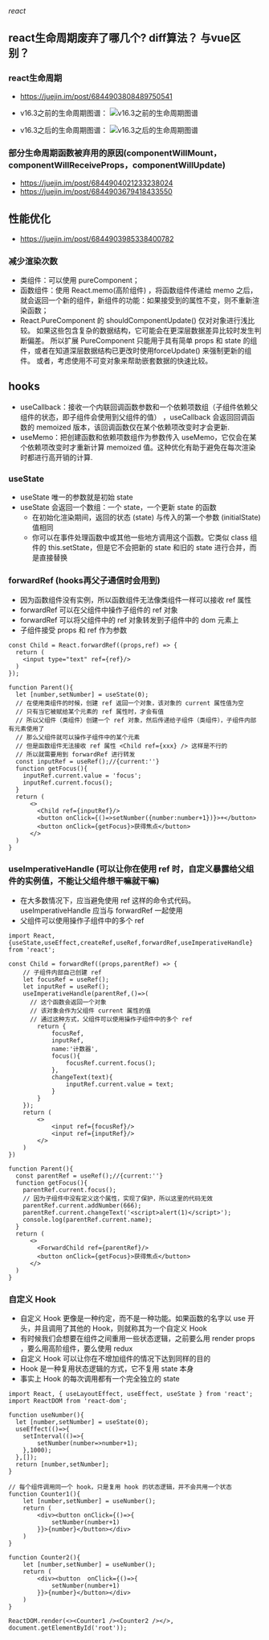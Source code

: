 *react*

## react生命周期废弃了哪几个? diff算法？ 与vue区别？
### react生命周期
- https://juejin.im/post/6844903808489750541

- v16.3之前的生命周期图谱：
![v16.3之前的生命周期图谱](../img/react-life-before.png)
- v16.3之后的生命周期图谱：
![v16.3之后的生命周期图谱](../img/react-life-after.png)

### 部分生命周期函数被弃用的原因(componentWillMount，componentWillReceiveProps，componentWillUpdate)
- https://juejin.im/post/6844904021233238024
- https://juejin.im/post/6844903679418433550



## 性能优化
- https://juejin.im/post/6844903985338400782

### 减少渲染次数
- 类组件：可以使用 pureComponent；
- 函数组件：使用 React.memo(高阶组件) ，将函数组件传递给 memo 之后，就会返回一个新的组件，新组件的功能：如果接受到的属性不变，则不重新渲染函数；
- React.PureComponent 的 shouldComponentUpdate() 仅对对象进行浅比较。 如果这些包含复杂的数据结构，它可能会在更深层数据差异比较时发生判断偏差。 所以扩展 PureComponent 只能用于具有简单 props 和 state 的组件，或者在知道深层数据结构已更改时使用forceUpdate() 来强制更新的组件。 或者，考虑使用不可变对象来帮助嵌套数据的快速比较。


## hooks
- useCallback：接收一个内联回调函数参数和一个依赖项数组（子组件依赖父组件的状态，即子组件会使用到父组件的值） ，useCallback 会返回回调函数的 memoized 版本，该回调函数仅在某个依赖项改变时才会更新.
- useMemo：把创建函数和依赖项数组作为参数传入 useMemo，它仅会在某个依赖项改变时才重新计算 memoized 值。这种优化有助于避免在每次渲染时都进行高开销的计算.

### useState
- useState 唯一的参数就是初始 state
- useState 会返回一个数组：一个 state，一个更新 state 的函数
    - 在初始化渲染期间，返回的状态 (state) 与传入的第一个参数 (initialState) 值相同
    - 你可以在事件处理函数中或其他一些地方调用这个函数。它类似 class 组件的 this.setState，但是它不会把新的 state 和旧的 state 进行合并，而是直接替换

### forwardRef (hooks再父子通信时会用到)
- 因为函数组件没有实例，所以函数组件无法像类组件一样可以接收 ref 属性
- forwardRef 可以在父组件中操作子组件的 ref 对象
- forwardRef 可以将父组件中的 ref 对象转发到子组件中的 dom 元素上
- 子组件接受 props 和 ref 作为参数
```
const Child = React.forwardRef((props,ref) => {
  return (
    <input type="text" ref={ref}/>
  )
});

function Parent(){
  let [number,setNumber] = useState(0); 
  // 在使用类组件的时候，创建 ref 返回一个对象，该对象的 current 属性值为空
  // 只有当它被赋给某个元素的 ref 属性时，才会有值
  // 所以父组件（类组件）创建一个 ref 对象，然后传递给子组件（类组件），子组件内部有元素使用了
  // 那么父组件就可以操作子组件中的某个元素
  // 但是函数组件无法接收 ref 属性 <Child ref={xxx} /> 这样是不行的
  // 所以就需要用到 forwardRef 进行转发
  const inputRef = useRef();//{current:''}
  function getFocus(){
    inputRef.current.value = 'focus';
    inputRef.current.focus();
  }
  return (
      <>
        <Child ref={inputRef}/>
        <button onClick={()=>setNumber({number:number+1})}>+</button>
        <button onClick={getFocus}>获得焦点</button>
      </>
  )
}
```

### useImperativeHandle (可以让你在使用 ref 时，自定义暴露给父组件的实例值，不能让父组件想干嘛就干嘛)
- 在大多数情况下，应当避免使用 ref 这样的命令式代码。useImperativeHandle 应当与 forwardRef 一起使用
- 父组件可以使用操作子组件中的多个 ref

```
import React,{useState,useEffect,createRef,useRef,forwardRef,useImperativeHandle} from 'react';

const Child = forwardRef((props,parentRef) => {
    // 子组件内部自己创建 ref 
    let focusRef = useRef();
    let inputRef = useRef();
    useImperativeHandle(parentRef,()=>(
      // 这个函数会返回一个对象
      // 该对象会作为父组件 current 属性的值
      // 通过这种方式，父组件可以使用操作子组件中的多个 ref
        return {
            focusRef,
            inputRef,
            name:'计数器',
            focus(){
                focusRef.current.focus();
            },
            changeText(text){
                inputRef.current.value = text;
            }
        }
    });
    return (
        <>
            <input ref={focusRef}/>
            <input ref={inputRef}/>
        </>
    )
})

function Parent(){
  const parentRef = useRef();//{current:''}
  function getFocus(){
    parentRef.current.focus();
    // 因为子组件中没有定义这个属性，实现了保护，所以这里的代码无效
    parentRef.current.addNumber(666);
    parentRef.current.changeText('<script>alert(1)</script>');
    console.log(parentRef.current.name);
  }
  return (
      <>
        <ForwardChild ref={parentRef}/>
        <button onClick={getFocus}>获得焦点</button>
      </>
  )
}
```

### 自定义 Hook
- 自定义 Hook 更像是一种约定，而不是一种功能。如果函数的名字以 use 开头，并且调用了其他的 Hook，则就称其为一个自定义 Hook
- 有时候我们会想要在组件之间重用一些状态逻辑，之前要么用 render props ，要么用高阶组件，要么使用 redux
- 自定义 Hook 可以让你在不增加组件的情况下达到同样的目的
- Hook 是一种复用状态逻辑的方式，它不复用 state 本身
- 事实上 Hook 的每次调用都有一个完全独立的 state

```
import React, { useLayoutEffect, useEffect, useState } from 'react';
import ReactDOM from 'react-dom';

function useNumber(){
  let [number,setNumber] = useState(0);
  useEffect(()=>{
    setInterval(()=>{
        setNumber(number=>number+1);
    },1000);
  },[]);
  return [number,setNumber];
}

// 每个组件调用同一个 hook，只是复用 hook 的状态逻辑，并不会共用一个状态
function Counter1(){
    let [number,setNumber] = useNumber();
    return (
        <div><button onClick={()=>{
            setNumber(number+1)
        }}>{number}</button></div>
    )
}

function Counter2(){
    let [number,setNumber] = useNumber();
    return (
        <div><button  onClick={()=>{
            setNumber(number+1)
        }}>{number}</button></div>
    )
}

ReactDOM.render(<><Counter1 /><Counter2 /></>, document.getElementById('root'));
```